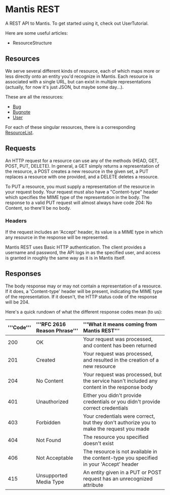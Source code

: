 # Mantis REST #

A REST API to Mantis.  To get started using it, check out UserTutorial.

Here are some useful articles:
  * ResourceStructure

## Resources ##

We serve several different kinds of resource, each of which maps more or less directly onto an entity you'd recognize in Mantis.  Each resource is associated with a single URL, but can exist in multiple representations (actually, for now it's just JSON, but maybe some day...).

These are all the resources:

  * [Bug](BugResource.md)
  * [Bugnote](BugnoteResource.md)
  * [User](UserResource.md)

For each of these singular resources, there is a corresponding [ResourceList](ResourceList.md).

## Requests ##

An HTTP request for a resource can use any of the methods (HEAD, GET, POST, PUT, DELETE).  In general, a GET simply returns a representation of the resource, a POST creates a new resource in the given set, a PUT replaces a resource with one provided, and a DELETE deletes a resource.

To PUT a resource, you must supply a representation of the resource in your request body.  Your request must also have a "Content-type" header which specifies the MIME type of the representation in the body.  The response to a valid PUT request will almost always have code 204: No Content, so there'll be no body.


### Headers ###

If the request includes an 'Accept' header, its value is a MIME type in which any resource in the response will be represented.

Mantis REST uses Basic HTTP authentication.  The client provides a username and password, the API logs in as the specified user, and access is granted in roughly the same way as it is in Mantis itself.


## Responses ##

The body response may or may not contain a representation of a resource.  If it does, a 'Content-type' header will be present, indicating the MIME type of the representation.  If it doesn't, the HTTP status code of the response will be 204.

Here's a quick rundown of what the different response codes mean (to us):

|'''Code'''|'''RFC 2616 Reason Phrase'''|'''What it means coming from Mantis REST'''|
|:---------|:---------------------------|:------------------------------------------|
|200       |OK                          |Your request was processed, and content has been returned|
|201       |Created                     |Your request was processed, and resulted in the creation of a new resource|
|204       |No Content                  |Your request was processed, but the service hasn't included any content in the response body|
|401       |Unauthorized                |Either you didn't provide credentials or you didn't provide correct credentials|
|403       |Forbidden                   |Your credentials were correct, but they don't authorize you to make the request you made|
|404       |Not Found                   |The resource you specified doesn't exist   |
|406       |Not Acceptable              |The resource is not available in the content-type you specified in your 'Accept' header|
|415       |Unsupported Media Type      |An entity given in a PUT or POST request has an unrecognized attribute|